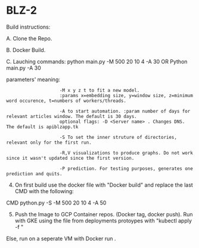 # BLZ-2

Build instructions:

A. Clone the Repo. 

B. Docker Build.

C. Lauching commands: python main.py -M 500 20 10 4 -A 30 OR Python main.py -A 30
   
   parameters' meaning: 
                        
                        -M x y z t to fit a new model. 
                        :params x=embedding size, y=window size, z=minimum word occurence, t=numbers of workers/threads.
                        
                        -A to start automation. :param number of days for relevant articles window. The default is 30 days. 
                        optional flags: -D <Server name> . Changes DNS.  The default is apiblzapp.tk 
                        
                        -S To set the inner struture of directories, relevant only for the first run.
                        
                        -R,V visualizations to produce graphs. Do not work since it wasn't updated since the first version. 
                        
                        -P prediction. For testing purposes, generates one prediction and quits. 
                        
                        
                        
4. On first build use the docker file with "Docker build" and replace the last CMD with the following: 


CMD python.py -S -M 500 20 10 4 -A 50 

5. Push the Image to GCP Container repos. (Docker tag, docker push). Run with GKE using the file from deployments protoypes with "kubectl apply -f <Deployment file>"

Else, run on a seperate VM with Docker run <image>.



